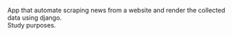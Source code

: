 App that automate scraping news from a website and render the collected data using django. \
Study purposes.
